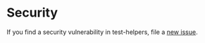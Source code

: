 # Security

If you find a security vulnerability in test-helpers, file a [new issue](https://github.com/lykmapipo/test-helpers/issues).
